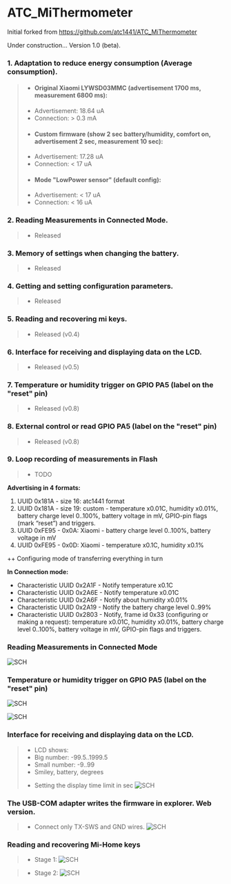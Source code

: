 # ATC_MiThermometer


Initial forked from https://github.com/atc1441/ATC_MiThermometer

Under construction... Version 1.0 (beta).

### 1. Adaptation to reduce energy consumption (Average consumption).
>* #### Original Xiaomi LYWSD03MMC (advertisement 1700 ms, measurement 6800 ms):
> * Advertisement: 18.64 uA
> * Connection: > 0.3 mA
>* #### Custom firmware (show 2 sec battery/humidity, comfort on, advertisement 2 sec, measurement 10 sec):
> * Advertisement: 17.28 uA
> * Connection: < 17 uA
>* #### Mode "LowPower sensor" (default config):
> * Advertisement: < 17 uA
> * Connection: < 16 uA
### 2. Reading Measurements in Connected Mode.
>* Released
### 3. Memory of settings when changing the battery.
>* Released
### 4. Getting and setting configuration parameters.
>* Released
### 5. Reading and recovering mi keys.
>* Released (v0.4)
### 6. Interface for receiving and displaying data on the LCD.
>* Released (v0.5)
### 7. Temperature or humidity trigger on GPIO PA5 (label on the "reset" pin)
>* Released (v0.8)
### 8. External control or read GPIO PA5 (label on the "reset" pin)
>* Released (v0.8)
### 9. Loop recording of measurements in Flash
>* TODO

**Advertising in 4 formats:**

1. UUID 0x181A - size 16: atc1441 format 
2. UUID 0x181A - size 19: custom - temperature x0.01C, humidity x0.01%, battery charge level 0..100%, battery voltage in mV, GPIO-pin flags (mark “reset”) and triggers.
3. UUID 0xFE95 - 0x0A: Xiaomi - battery charge level 0..100%, battery voltage in mV
4. UUID 0xFE95 - 0x0D: Xiaomi - temperature x0.1C, humidity x0.1%

 ++ Сonfiguring mode of transferring everything in turn 

**In Connection mode:**

- Characteristic UUID 0x2A1F - Notify temperature x0.1C
- Characteristic UUID 0x2A6E - Notify temperature x0.01C
- Characteristic UUID 0x2A6F - Notify about humidity x0.01%
- Characteristic UUID 0x2A19 - Notify the battery charge level 0..99%
- Characteristic UUID 0x2803 - Notify, frame id 0x33 (сonfiguring or making a request): temperature x0.01C, humidity x0.01%, battery charge level 0..100%, battery voltage in mV, GPIO-pin flags and triggers.

### Reading Measurements in Connected Mode
![SCH](https://github.com/pvvx/ATC_MiThermometer/blob/master/GraphAtc_html.gif) 


### Temperature or humidity trigger on GPIO PA5 (label on the "reset" pin)
![SCH](https://github.com/pvvx/ATC_MiThermometer/blob/master/trg_menu.gif)

![SCH](https://github.com/pvvx/ATC_MiThermometer/blob/master/OnOff.gif)


### Interface for receiving and displaying data on the LCD.
>* LCD shows: 
> * Big number: -99.5..1999.5 
> * Small number: -9..99
> * Smiley, battery, degrees
> + Setting the display time limit in sec
![SCH](https://github.com/pvvx/ATC_MiThermometer/blob/master/ShowData.gif) 


### The USB-COM adapter writes the firmware in explorer. Web version. 
>* Connect only TX-SWS and GND wires.
![SCH](https://github.com/pvvx/ATC_MiThermometer/blob/master/USBCOMFlashTxHtml.gif) 


### Reading and recovering Mi-Home keys
>* Stage 1:
![SCH](https://github.com/pvvx/ATC_MiThermometer/blob/master/KeysProgStage1.gif) 


>* Stage 2:
![SCH](https://github.com/pvvx/ATC_MiThermometer/blob/master/KeysProgStage2.gif) 


